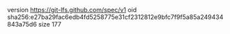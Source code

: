 version https://git-lfs.github.com/spec/v1
oid sha256:e27ba29fac6edb4fd5258775e31cf2312812e9bfc7f9f5a85a249434843a75d6
size 177
